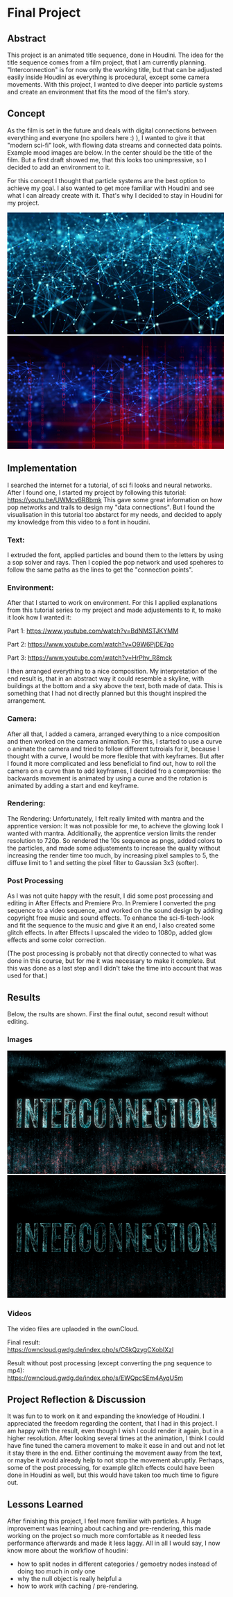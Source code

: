 # Final Project

## Abstract

This project is an animated title sequence, done in Houdini. The idea for the title sequence comes from a film project, that I am currently planning. "Interconnection" is for now only the working title, but that can be adjusted easily inside Houdini as everything is procedural, except some camera movements. With this project, I wanted to dive deeper into particle systems and create an environment that fits the mood of the film's story.


## Concept
As the film is set in the future and deals with digital connections between everything and everyone (no spoilers here :) ), I wanted to give it that "modern sci-fi" look, with flowing data streams and connected data points. Example mood images are below. In the center should be the title of the film. But a first draft showed me, that this looks too unimpressive, so I decided to add an environment to it. 

For this concept I thought that particle systems are the best option to achieve my goal. I also wanted to get more familiar with Houdini and see what I can already create with it. That's why I decided to stay in Houdini for my project. 

![](data_img1.jpg)
![](data_img2.jpg)

## Implementation
I searched the internet for a tutorial, of sci fi looks and neural networks. After I found one, I started my project by following this tutorial: https://youtu.be/UWMcv6R8bmk
This gave some great information on how pop networks and trails to design my "data connections". But I found the visualisation in this tutorial too abstarct for my needs, and decided to apply my knowledge from this video to a font in houdini. 

### Text: 
I extruded the font, applied particles and bound them to the letters by using a sop solver and rays. Then I copied the pop network and used speheres to follow the same paths as the lines to get the "connection points". 

### Environment:
After that I started to work on environment. For this I applied explanations from this tutorial series to my project and made adjustements to it, to make it look how I wanted it: 

Part 1: https://www.youtube.com/watch?v=BdNMSTJKYMM 

Part 2: https://www.youtube.com/watch?v=O9W6PjDE7qo 

Part 3: https://www.youtube.com/watch?v=HrPhv_R8mck 

I then arranged everything to a nice composition. My interpretation of the end result is, that in an abstract way it could resemble a skyline, with buildings at the bottom and a sky above the text, both made of data. This is something that I had not directly planned but this thought inspired the arrangement. 

### Camera:
After all that, I added a camera, arranged everything to a nice composition and then worked on the camera animation. For this, I started to use a curve o animate the camera and tried to follow different tutroials for it, because I thought with a curve, I would be more flexible that with keyframes. But after I found it more complicated and less beneficial to find out, how to roll the camera on a curve than to add keyframes, I decided fro a compromise: the backwards movement is animated by using a curve and the rotation is animated by adding a start and end keyframe.

### Rendering:
The Rendering: Unfortunately, I felt really limited with mantra and the apprentice version: It was not possible for me, to achieve the glowing look I wanted with mantra. Additionally, the apprentice version limits the render resolution to 720p. So rendered the 10s sequence as pngs, added colors to the particles, and made some adjustements to increase the quality without increasing the render time too much, by increasing pixel samples to 5, the diffuse limit to 1 and setting the pixel filter to Gaussian 3x3 (softer).  

### Post Processing
As I was not quite happy with the result, I did some post processing and editing in After Effects and Premiere Pro. In Premiere I converted the png sequence to a video sequence, and worked on the sound design by adding copyright free music and sound effects. To enhance the sci-fi-tech-look and fit the sequence to the music and give it an end, I also created some glitch effects. In after Effects I upscaled the video to 1080p, added glow effects and some color correction.

(The post processing is probably not that directly connected to what was done in this course, but for me it was necessary to make it complete. But this was done as a last step and I didn't take the time into account that was used for that.)

## Results
Below, the rsults are shown. First the final outut, second result without editing.

### Images
![](Frame_final.jpg)
![](Frame_noEdit.jpg)


### Videos
The video files are uplaoded in the ownCloud.

Final result: \
https://owncloud.gwdg.de/index.php/s/C6kQzygCXobIXzl

Result without post processing (except converting the png sequence to mp4): \
https://owncloud.gwdg.de/index.php/s/EWQpcSEm4AyqU5m



## Project Reflection & Discussion

It was fun to to work on it and expanding the knowledge of Houdini. I appreciated the freedom regarding the content, that I had in this project. I am happy with the result, even though I wish I could render it again, but in a higher resolution. After looking several times at the animation, I think I could have fine tuned the camera movement to make it ease in and out and not let it stay there in the end. Either continuing the movement away from the text, or maybe it would already help to not stop the movement abruptly. Perhaps, some of the post processing, for example glitch effects could have been done in Houdini as well, but this would have taken too much time to figure out. 

## Lessons Learned
After finishing this project, I feel more familiar with particles. A huge improvement was learning about caching and pre-rendering, this made working on the project so much more comfortable as it needed less performance afterwards and made it less laggy. All in all I would say, I now know more about the workflow of houdini: 
- how to split nodes in different categories / gemoetry nodes instead of doing too much in only one 
- why the null object is really helpful a
- how to work with caching / pre-rendering.
